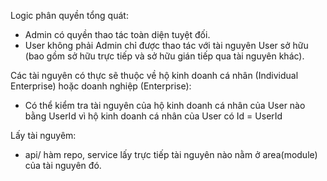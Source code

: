 Logic phân quyền tổng quát:
- Admin có quyền thao tác toàn diện tuyệt đối.
- User không phải Admin chỉ được thao tác với tài nguyên User sở hữu (bao gồm sở hữu trực tiếp và sở hữu gián tiếp qua tài nguyên khác).

Các tài nguyên có thực sẽ thuộc về hộ kinh doanh cá nhân (Individual Enterprise) hoặc doanh nghiệp (Enterprise):
- Có thể kiểm tra tài nguyên của hộ kinh doanh cá nhân của User nào bằng UserId vì hộ kinh doanh cá nhân của User có Id = UserId

Lấy tài nguyêm:
- api/ hàm repo, service lấy trực tiếp tài nguyên nào nằm ở area(module) của tài nguyên đó.
